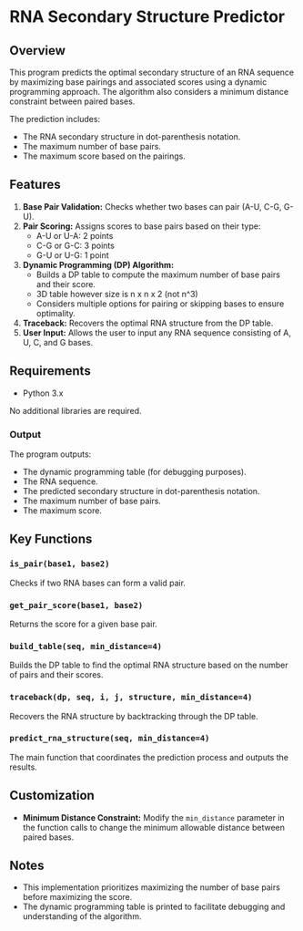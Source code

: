 # RNA Secondary Structure Predictor

## Overview
This program predicts the optimal secondary structure of an RNA sequence by maximizing base pairings and associated scores using a dynamic programming approach. The algorithm also considers a minimum distance constraint between paired bases.

The prediction includes:
- The RNA secondary structure in dot-parenthesis notation.
- The maximum number of base pairs.
- The maximum score based on the pairings.

## Features
1. **Base Pair Validation:** Checks whether two bases can pair (A-U, C-G, G-U).
2. **Pair Scoring:** Assigns scores to base pairs based on their type:
   - A-U or U-A: 2 points
   - C-G or G-C: 3 points
   - G-U or U-G: 1 point
3. **Dynamic Programming (DP) Algorithm:**
   - Builds a DP table to compute the maximum number of base pairs and their score.
   - 3D table however size is n x n x 2 (not n^3)
   - Considers multiple options for pairing or skipping bases to ensure optimality.
4. **Traceback:** Recovers the optimal RNA structure from the DP table.
5. **User Input:** Allows the user to input any RNA sequence consisting of A, U, C, and G bases.

## Requirements
- Python 3.x

No additional libraries are required.

### Output
The program outputs:
- The dynamic programming table (for debugging purposes).
- The RNA sequence.
- The predicted secondary structure in dot-parenthesis notation.
- The maximum number of base pairs.
- The maximum score.


## Key Functions

### `is_pair(base1, base2)`
Checks if two RNA bases can form a valid pair.

### `get_pair_score(base1, base2)`
Returns the score for a given base pair.

### `build_table(seq, min_distance=4)`
Builds the DP table to find the optimal RNA structure based on the number of pairs and their scores.

### `traceback(dp, seq, i, j, structure, min_distance=4)`
Recovers the RNA structure by backtracking through the DP table.

### `predict_rna_structure(seq, min_distance=4)`
The main function that coordinates the prediction process and outputs the results.

## Customization
- **Minimum Distance Constraint:** Modify the `min_distance` parameter in the function calls to change the minimum allowable distance between paired bases.


## Notes
- This implementation prioritizes maximizing the number of base pairs before maximizing the score.
- The dynamic programming table is printed to facilitate debugging and understanding of the algorithm.

